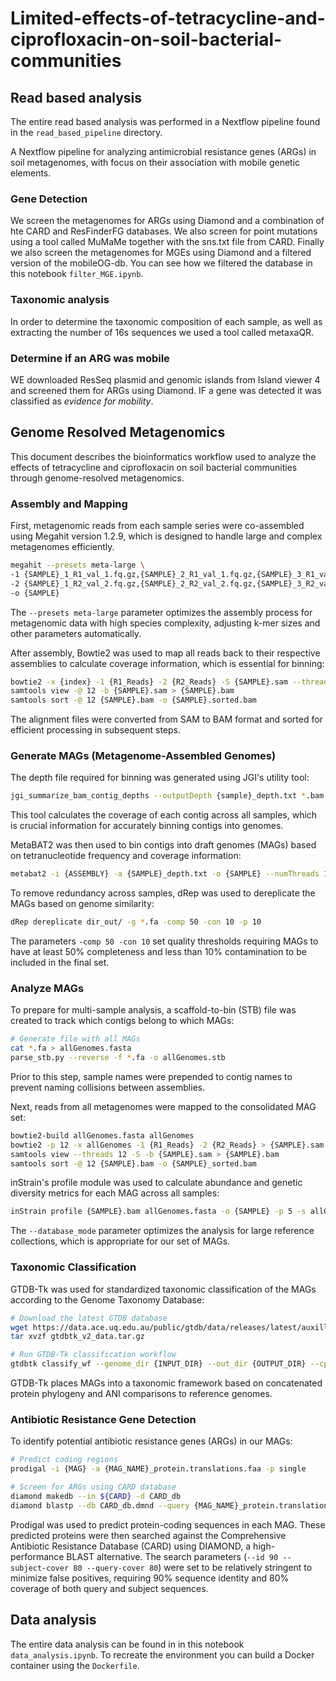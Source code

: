 # Limited-effects-of-tetracycline-and-ciprofloxacin-on-soil-bacterial-communities

## Read based analysis

The entire read based analysis was performed in a Nextflow pipeline found in the `read_based_pipeline` directory.  

A Nextflow pipeline for analyzing antimicrobial resistance genes (ARGs) in soil metagenomes, with focus on their association with mobile genetic elements.

### Gene Detection

We screen the metagenomes for ARGs using Diamond and a combination of hte CARD and ResFinderFG databases. We also screen for point mutations using a tool called MuMaMe together with the sns.txt file from CARD. Finally we also screen the metagenomes for MGEs using Diamond and a filtered version of the mobileOG-db. You can see how we filtered the database in this notebook `filter_MGE.ipynb`.  

### Taxonomic analysis

In order to determine the taxonomic composition of each sample, as well as extracting the number of 16s sequences we used a tool called metaxaQR.

### Determine if an ARG was mobile

WE downloaded ResSeq plasmid and genomic islands from Island viewer 4 and screened them for ARGs using Diamond. IF a gene was detected it was classified as *evidence for mobility*.

## Genome Resolved Metagenomics

This document describes the bioinformatics workflow used to analyze the effects of tetracycline and ciprofloxacin on soil bacterial communities through genome-resolved metagenomics.

### Assembly and Mapping

First, metagenomic reads from each sample series were co-assembled using Megahit version 1.2.9, which is designed to handle large and complex metagenomes efficiently.

```bash
megahit --presets meta-large \
-1 {SAMPLE}_1_R1_val_1.fq.gz,{SAMPLE}_2_R1_val_1.fq.gz,{SAMPLE}_3_R1_val_1.fq.gz,{SAMPLE}_4_R1_val_1.fq.gz,{SAMPLE}_5_R1_val_1.fq.gz \
-2 {SAMPLE}_1_R2_val_2.fq.gz,{SAMPLE}_2_R2_val_2.fq.gz,{SAMPLE}_3_R2_val_2.fq.gz,{SAMPLE}_4_R2_val_2.fq.gz,{SAMPLE}_5_R2_val_2.fq.gz \
-o {SAMPLE} 
```

The `--presets meta-large` parameter optimizes the assembly process for metagenomic data with high species complexity, adjusting k-mer sizes and other parameters automatically.

After assembly, Bowtie2 was used to map all reads back to their respective assemblies to calculate coverage information, which is essential for binning:

```bash
bowtie2 -x {index} -1 {R1_Reads} -2 {R2_Reads} -S {SAMPLE}.sam --threads 12
samtools view -@ 12 -b {SAMPLE}.sam > {SAMPLE}.bam
samtools sort -@ 12 {SAMPLE}.bam -o {SAMPLE}.sorted.bam
```

The alignment files were converted from SAM to BAM format and sorted for efficient processing in subsequent steps.

### Generate MAGs (Metagenome-Assembled Genomes)

The depth file required for binning was generated using JGI's utility tool:

```bash
jgi_summarize_bam_contig_depths --outputDepth {sample}_depth.txt *.bam
```

This tool calculates the coverage of each contig across all samples, which is crucial information for accurately binning contigs into genomes.

MetaBAT2 was then used to bin contigs into draft genomes (MAGs) based on tetranucleotide frequency and coverage information:

```bash
metabat2 -i {ASSEMBLY} -a {SAMPLE}_depth.txt -o {SAMPLE} --numThreads 12
```

To remove redundancy across samples, dRep was used to dereplicate the MAGs based on genome similarity:

```bash
dRep dereplicate dir_out/ -g *.fa -comp 50 -con 10 -p 10 
```

The parameters `-comp 50 -con 10` set quality thresholds requiring MAGs to have at least 50% completeness and less than 10% contamination to be included in the final set.

### Analyze MAGs

To prepare for multi-sample analysis, a scaffold-to-bin (STB) file was created to track which contigs belong to which MAGs:

```bash
# Generate file with all MAGs
cat *.fa > allGenomes.fasta
parse_stb.py --reverse -f *.fa -o allGenomes.stb
```

Prior to this step, sample names were prepended to contig names to prevent naming collisions between assemblies.

Next, reads from all metagenomes were mapped to the consolidated MAG set:

```bash
bowtie2-build allGenomes.fasta allGenomes
bowtie2 -p 12 -x allGenomes -1 {R1_Reads} -2 {R2_Reads} > {SAMPLE}.sam
samtools view --threads 12 -S -b {SAMPLE}.sam > {SAMPLE}.bam
samtools sort -@ 12 {SAMPLE}.bam -o {SAMPLE}_sorted.bam
```

inStrain's profile module was used to calculate abundance and genetic diversity metrics for each MAG across all samples:

```bash
inStrain profile {SAMPLE}.bam allGenomes.fasta -o {SAMPLE} -p 5 -s allGenomes.stb --database_mode
```

The `--database_mode` parameter optimizes the analysis for large reference collections, which is appropriate for our set of MAGs.

### Taxonomic Classification

GTDB-Tk was used for standardized taxonomic classification of the MAGs according to the Genome Taxonomy Database:

```bash
# Download the latest GTDB database
wget https://data.ace.uq.edu.au/public/gtdb/data/releases/latest/auxillary_files/gtdbtk_v2_data.tar.gz 
tar xvzf gtdbtk_v2_data.tar.gz

# Run GTDB-Tk classification workflow
gtdbtk classify_wf --genome_dir {INPUT_DIR} --out_dir {OUTPUT_DIR} --cpus 15 --extension .fa
```

GTDB-Tk places MAGs into a taxonomic framework based on concatenated protein phylogeny and ANI comparisons to reference genomes.

### Antibiotic Resistance Gene Detection

To identify potential antibiotic resistance genes (ARGs) in our MAGs:

```bash
# Predict coding regions
prodigal -i {MAG} -a {MAG_NAME}_protein.translations.faa -p single

# Screen for ARGs using CARD database
diamond makedb --in ${CARD} -d CARD_db
diamond blastp --db CARD_db.dmnd --query {MAG_NAME}_protein.translations.faa --out {MAG_NAME}.tsv --threads 1 --id 90 --subject-cover 80 --query-cover 80 --outfmt 6 -k0
```

Prodigal was used to predict protein-coding sequences in each MAG. These predicted proteins were then searched against the Comprehensive Antibiotic Resistance Database (CARD) using DIAMOND, a high-performance BLAST alternative. The search parameters (`--id 90 --subject-cover 80 --query-cover 80`) were set to be relatively stringent to minimize false positives, requiring 90% sequence identity and 80% coverage of both query and subject sequences.

## Data analysis

The entire data analysis can be found in in this notebook `data_analysis.ipynb`. To recreate the environment you can build a Docker container using the `Dockerfile`.